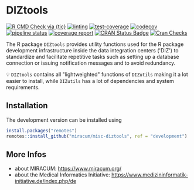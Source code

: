 # DIZtools

<!-- badges: start -->
[![R CMD Check via {tic}](https://github.com/miracum/misc-diztools/workflows/R%20CMD%20Check%20via%20{tic}/badge.svg?branch=master)](https://github.com/miracum/misc-diztools)
[![linting](https://github.com/miracum/misc-diztools/workflows/lint/badge.svg?branch=master)](https://github.com/miracum/misc-diztools)
[![test-coverage](https://github.com/miracum/misc-diztools/workflows/test-coverage/badge.svg?branch=master)](https://github.com/miracum/misc-diztools)
[![codecov](https://codecov.io/gh/miracum/misc-diztools/branch/master/graph/badge.svg)](https://app.codecov.io/gh/miracum/misc-diztools)
[![pipeline status](https://gitlab.miracum.org/miracum/misc/diztools/badges/master/pipeline.svg)](https://gitlab.miracum.org/miracum/misc/diztools/-/commits/master)
[![coverage report](https://gitlab.miracum.org/miracum/misc/diztools/badges/master/coverage.svg)](https://gitlab.miracum.org/miracum/misc/diztools/-/commits/master)
[![CRAN Status Badge](https://www.r-pkg.org/badges/version-ago/DIZtools)](https://cran.r-project.org/package=DIZtools)
[![Cran Checks](https://cranchecks.info/badges/worst/DIZtools)](https://cran.r-project.org/web/checks/check_results_DIZtools.html)
<!-- badges: end -->

The R package `DIZtools` provides utility functions used for the R package development infrastructure inside the data integration centers ('DIZ') to standardize and facilitate repetitive tasks such as setting up a database connection or issuing notification messages and to avoid redundancy.

:bulb: `DIZtools` contains all "lightweighted" functions of `DIZutils` making it a lot easier to install, while `DIZutils` has a lot of dependencies and system requirements.

## Installation

<!-- You can install `DIZtools` directly from CRAN:

```r
install.packages("DIZtools")
``` -->

The development version can be installed using

```r
install.packages("remotes")
remotes::install_github("miracum/misc-diztools", ref = "development")
```

## More Infos

* about MIRACUM: <https://www.miracum.org/>
* about the Medical Informatics Initiative: <https://www.medizininformatik-initiative.de/index.php/de>
